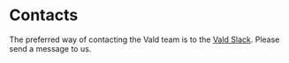 # Contacts

The preferred way of contacting the Vald team is to the [Vald Slack](https://join.slack.com/t/vald-community/shared_invite/zt-db2ky9o4-R_9p2sVp8xRwztVa8gfnPA).
Please send a message to us.
